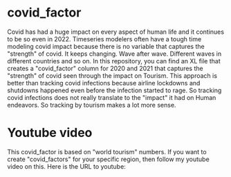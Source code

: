 # covid_factor
Covid has had a huge impact on every aspect of human life and it continues to be so even in 2022.
Timeseries modelers often have a tough time modeling covid impact because there is no variable that captures the "strength" of covid.
It keeps changing. Wave after wave. Different waves in different countries and so on.
In this repository, you can find an XL file that creates a "covid_factor" column for 2020 and 2021 that captures the "strength" of covid seen through the impact on Tourism.
This approach is better than tracking covid infections because airline lockdowns and shutdowns happened even before the infection started to rage. So tracking covid infections does not really translate to the "impact" it had on Human endeavors.
So tracking by tourism makes a lot more sense.
# Youtube video
This covid_factor is based on "world tourism" numbers.
If you want to create "covid_factors" for your specific region, then follow my youtube video on this.
Here is the URL to youtube: 
